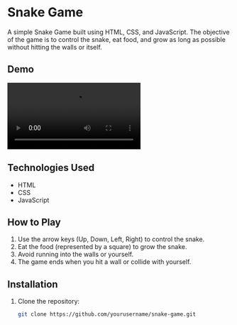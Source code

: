 # Snake Game

A simple Snake Game built using HTML, CSS, and JavaScript. The objective of the game is to control the snake, eat food, and grow as long as possible without hitting the walls or itself.

## Demo
![Snake Game Demo](demo.mp4)

## Technologies Used
- HTML
- CSS
- JavaScript

## How to Play
1. Use the arrow keys (Up, Down, Left, Right) to control the snake.
2. Eat the food (represented by a square) to grow the snake.
3. Avoid running into the walls or yourself.
4. The game ends when you hit a wall or collide with yourself.

## Installation
1. Clone the repository:
   ```bash
   git clone https://github.com/yourusername/snake-game.git
